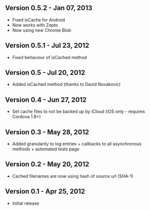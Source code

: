 Version 0.5.2 - Jan 07, 2013
---
* Fixed isCache for Android
* Now works with Zepto
* Now using new Chrome Blob

Version 0.5.1 - Jul 23, 2012
---
* Fixed behaviour of isCached method

Version 0.5 - Jul 20, 2012
---
* Added isCached method (thanks to David Novakovic)

Version 0.4 - Jun 27, 2012
---
* Set cache files to not be backed up by iCloud (iOS only - requires Cordova 1.8+)

Version 0.3 - May 28, 2012
---
* Added granularity to log entries + callbacks to all asynchronous methods + automated tests page

Version 0.2 - May 20, 2012
---
* Cached filenames are now using hash of source url (SHA-1)

Version 0.1 - Apr 25, 2012
---
* Initial release
